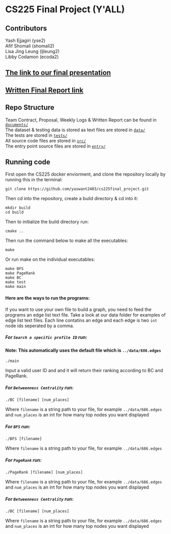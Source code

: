 # CS225 Final Project (Y'ALL)
## Contributors  
Yash Ejjagiri (yse2) \
Afif Shomali (shomali2) \
Lisa Jing Leung (ljleung2) \
Libby Codamon (ecoda2) 

## [The link to our final presentation](https://mediaspace.illinois.edu/media/t/1_4zyri3x5)

## [Written Final Report link](https://github.com/yaswant2403/cs225final_project/blob/main/results.md)

## Repo Structure
Team Contract, Proposal, Weekly Logs & Written Report can be found in [`documents/`](https://github.com/yaswant2403/cs225final_project/tree/main/documents)  
The dataset & testing data is stored as text files are stored in [`data/`](https://github.com/yaswant2403/cs225final_project/tree/main/data)   
The tests are stored in [`tests/`](https://github.com/yaswant2403/cs225final_project/tree/main/tests)  
All source code files are stored in [`src/`](https://github.com/yaswant2403/cs225final_project/tree/main/src)  
The entry point source files are stored in [`entry/`](https://github.com/yaswant2403/cs225final_project/tree/main/entry)  


## Running code 

First open the CS225 docker enviorment, and clone the repository locally by running this in the terminal:
```
git clone https://github.com/yaswant2403/cs225final_project.git
```
Then cd into the repository, create a build directory & cd into it:
```
mkdir build 
cd build
```
Then to initialize the build directory run: 
```
cmake ..  
```
Then run the command below to make all the executables:
```
make
```
Or run make on the individual executables:
```
make BFS
make PageRank
make BC
make test
make main
```
#### Here are the ways to run the programs:  
If you want to use your own file to build a graph, you need to feed the programs an edge list text file. Take a look at our data folder for examples of edge list text files. Each line contatins an edge and each edge is two `int` node ids seperated by a comma.  

##### For `Search a specific profile ID` run:
#### Note: This automatically uses the default file which is `../data/686.edges`
```
./main
```
Input a valid user ID and and it will return their ranking according to BC and PageRank.

##### For `Betweenness Centrality` run:
```
./BC [filename] [num_places]
```
Where `filename` is a string path to your file, for example `../data/686.edges`  
and `num_places` is an int for how many top nodes you want displayed 

##### For `BFS` run:  
```
./BFS [filename]
```
Where `filename` is a string path to your file, for example `../data/686.edges`  

##### For `PageRank` run:
```
./PageRank [filename] [num_places]
```
Where `filename` is a string path to your file, for example `../data/686.edges`  
and `num_places` is an int for how many top nodes you want displayed  

##### For `Betweenness Centrality` run:
```
./BC [filename] [num_places]
```
Where `filename` is a string path to your file, for example `../data/686.edges`  
and `num_places` is an int for how many top nodes you want displayed  


